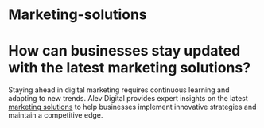 # Marketing-solutions

# How can businesses stay updated with the latest marketing solutions?

Staying ahead in digital marketing requires continuous learning and adapting to new trends. Alev Digital provides expert insights on the latest [marketing solutions](https://alevdigital.com/blog/10-best-digital-marketing-solutions-and-trends-2025/) to help businesses implement innovative strategies and maintain a competitive edge.
